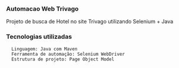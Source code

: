 ### Automacao Web Trivago
Projeto de busca de Hotel no site Trivago utilizando Selenium + Java

### Tecnologias utilizadas

      Linguagem: Java com Maven
      Ferramenta de automação: Selenium WebDriver
      Estrutura de projeto: Page Object Model
    



